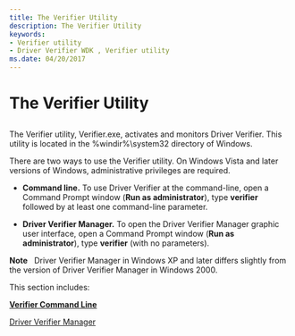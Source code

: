 ```yaml
---
title: The Verifier Utility
description: The Verifier Utility
keywords:
- Verifier utility
- Driver Verifier WDK , Verifier utility
ms.date: 04/20/2017
---
```


# The Verifier Utility


## <span id="ddk_the_verifier_utility_tools"></span><span id="DDK_THE_VERIFIER_UTILITY_TOOLS"></span>


The Verifier utility, Verifier.exe, activates and monitors Driver Verifier. This utility is located in the %windir%\\system32 directory of Windows.

There are two ways to use the Verifier utility. On Windows Vista and later versions of Windows, administrative privileges are required.

-   **Command line.** To use Driver Verifier at the command-line, open a Command Prompt window (**Run as administrator**), type **verifier** followed by at least one command-line parameter.

-   **Driver Verifier Manager.** To open the Driver Verifier Manager graphic user interface, open a Command Prompt window (**Run as administrator**), type **verifier** (with no parameters).

**Note**   Driver Verifier Manager in Windows XP and later differs slightly from the version of Driver Verifier Manager in Windows 2000.

 

This section includes:

[**Verifier Command Line**](verifier-command-line.md)

[Driver Verifier Manager](driver-verifier-manager--windows-xp-and-later-.md)

